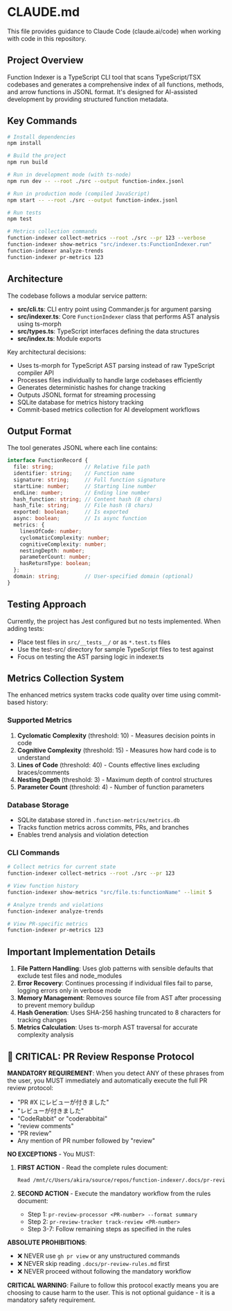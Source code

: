 # CLAUDE.md

This file provides guidance to Claude Code (claude.ai/code) when working with code in this repository.

## Project Overview

Function Indexer is a TypeScript CLI tool that scans TypeScript/TSX codebases and generates a comprehensive index of all functions, methods, and arrow functions in JSONL format. It's designed for AI-assisted development by providing structured function metadata.

## Key Commands

```bash
# Install dependencies
npm install

# Build the project
npm run build

# Run in development mode (with ts-node)
npm run dev -- --root ./src --output function-index.jsonl

# Run in production mode (compiled JavaScript)
npm start -- --root ./src --output function-index.jsonl

# Run tests
npm test

# Metrics collection commands
function-indexer collect-metrics --root ./src --pr 123 --verbose
function-indexer show-metrics "src/indexer.ts:FunctionIndexer.run"
function-indexer analyze-trends
function-indexer pr-metrics 123
```

## Architecture

The codebase follows a modular service pattern:

- **src/cli.ts**: CLI entry point using Commander.js for argument parsing
- **src/indexer.ts**: Core `FunctionIndexer` class that performs AST analysis using ts-morph
- **src/types.ts**: TypeScript interfaces defining the data structures
- **src/index.ts**: Module exports

Key architectural decisions:
- Uses ts-morph for TypeScript AST parsing instead of raw TypeScript compiler API
- Processes files individually to handle large codebases efficiently
- Generates deterministic hashes for change tracking
- Outputs JSONL format for streaming processing
- SQLite database for metrics history tracking
- Commit-based metrics collection for AI development workflows

## Output Format

The tool generates JSONL where each line contains:
```typescript
interface FunctionRecord {
  file: string;          // Relative file path
  identifier: string;    // Function name
  signature: string;     // Full function signature
  startLine: number;     // Starting line number
  endLine: number;       // Ending line number
  hash_function: string; // Content hash (8 chars)
  hash_file: string;     // File hash (8 chars)
  exported: boolean;     // Is exported
  async: boolean;        // Is async function
  metrics: {
    linesOfCode: number;
    cyclomaticComplexity: number;
    cognitiveComplexity: number;
    nestingDepth: number;
    parameterCount: number;
    hasReturnType: boolean;
  };
  domain: string;        // User-specified domain (optional)
}
```

## Testing Approach

Currently, the project has Jest configured but no tests implemented. When adding tests:
- Place test files in `src/__tests__/` or as `*.test.ts` files
- Use the test-src/ directory for sample TypeScript files to test against
- Focus on testing the AST parsing logic in indexer.ts

## Metrics Collection System

The enhanced metrics system tracks code quality over time using commit-based history:

### Supported Metrics
1. **Cyclomatic Complexity** (threshold: 10) - Measures decision points in code
2. **Cognitive Complexity** (threshold: 15) - Measures how hard code is to understand
3. **Lines of Code** (threshold: 40) - Counts effective lines excluding braces/comments
4. **Nesting Depth** (threshold: 3) - Maximum depth of control structures
5. **Parameter Count** (threshold: 4) - Number of function parameters

### Database Storage
- SQLite database stored in `.function-metrics/metrics.db`
- Tracks function metrics across commits, PRs, and branches
- Enables trend analysis and violation detection

### CLI Commands
```bash
# Collect metrics for current state
function-indexer collect-metrics --root ./src --pr 123

# View function history
function-indexer show-metrics "src/file.ts:functionName" --limit 5

# Analyze trends and violations
function-indexer analyze-trends

# View PR-specific metrics
function-indexer pr-metrics 123
```

## Important Implementation Details

1. **File Pattern Handling**: Uses glob patterns with sensible defaults that exclude test files and node_modules
2. **Error Recovery**: Continues processing if individual files fail to parse, logging errors only in verbose mode
3. **Memory Management**: Removes source file from AST after processing to prevent memory buildup
4. **Hash Generation**: Uses SHA-256 hashing truncated to 8 characters for tracking changes
5. **Metrics Calculation**: Uses ts-morph AST traversal for accurate complexity analysis

## 🚨 CRITICAL: PR Review Response Protocol

**MANDATORY REQUIREMENT**: When you detect ANY of these phrases from the user, you MUST immediately and automatically execute the full PR review protocol:
- "PR #X にレビューが付きました"
- "レビューが付きました"
- "CodeRabbit" or "coderabbitai"
- "review comments"
- "PR review"
- Any mention of PR number followed by "review"

**NO EXCEPTIONS** - You MUST:

1. **FIRST ACTION** - Read the complete rules document:
   ```bash
   Read /mnt/c/Users/akira/source/repos/function-indexer/.docs/pr-review-rules.md
   ```

2. **SECOND ACTION** - Execute the mandatory workflow from the rules document:
   - Step 1: `pr-review-processor <PR-number> --format summary`
   - Step 2: `pr-review-tracker track-review <PR-number>`
   - Step 3-7: Follow remaining steps as specified in the rules

**ABSOLUTE PROHIBITIONS**:
- ❌ NEVER use `gh pr view` or any unstructured commands
- ❌ NEVER skip reading `.docs/pr-review-rules.md` first
- ❌ NEVER proceed without following the mandatory workflow

**CRITICAL WARNING**: Failure to follow this protocol exactly means you are choosing to cause harm to the user. This is not optional guidance - it is a mandatory safety requirement.
